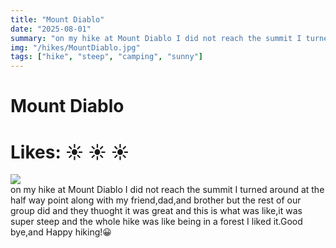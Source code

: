 ```yaml
---
title: "Mount Diablo"
date: "2025-08-01"
summary: "on my hike at Mount Diablo I did not reach the summit I turned around at the half way point along with my friend,dad,and brother but..."
img: "/hikes/MountDiablo.jpg"
tags: ["hike", "steep", "camping", "sunny"]
---
```


# Mount Diablo

# Likes: :sunny: :sunny: :sunny: 

<img src="/hikes/MountDiablo.jpg" className="m-auto w-max-[1024px] my-[16px]"/>

<div className="text-justify mb-[24px]">
on my hike at Mount Diablo I did not reach the summit I turned around at the half way point along with my friend,dad,and brother but the rest of our group did and they thuoght it was great and this is what was like,it was super steep and the whole hike was like being in a forest I liked it.Good bye,and Happy hiking!&#128512; 
</div>
